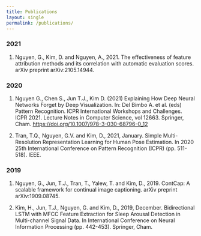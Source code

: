 ```yaml
---
title: Publications
layout: single
permalink: /publications/
---
```



### 2021

1. Nguyen, G., Kim, D. and Nguyen, A., 2021. The effectiveness of feature attribution methods and its correlation with automatic evaluation scores. arXiv preprint arXiv:2105.14944.

### 2020

1. Nguyen G., Chen S., Jun T.J., Kim D. (2021) Explaining How Deep Neural Networks Forget by Deep Visualization. In: Del Bimbo A. et al. (eds) Pattern Recognition. ICPR International Workshops and Challenges. ICPR 2021. Lecture Notes in Computer Science, vol 12663. Springer, Cham. https://doi.org/10.1007/978-3-030-68796-0_12

2. Tran, T.Q., Nguyen, G.V. and Kim, D., 2021, January. Simple Multi-Resolution Representation Learning for Human Pose Estimation. In 2020 25th International Conference on Pattern Recognition (ICPR) (pp. 511-518). IEEE.

### 2019

1. Nguyen, G., Jun, T.J., Tran, T., Yalew, T. and Kim, D., 2019. ContCap: A scalable framework for continual image captioning. arXiv preprint arXiv:1909.08745.

2. Kim, H., Jun, T.J., Nguyen, G. and Kim, D., 2019, December. Bidirectional LSTM with MFCC Feature Extraction for Sleep Arousal Detection in Multi-channel Signal Data. In International Conference on Neural Information Processing (pp. 442-453). Springer, Cham.